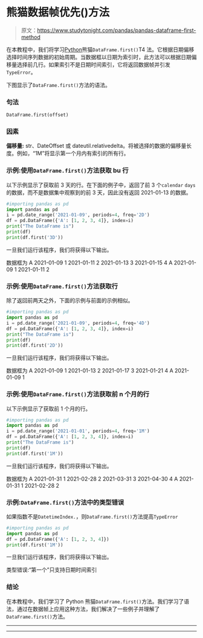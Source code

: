 # 熊猫数据帧优先()方法

> 原文：<https://www.studytonight.com/pandas/pandas-dataframe-first-method>

在本教程中，我们将学习[Python](https://www.studytonight.com/python/getting-started-with-python)熊猫`DataFrame.first()`T4 法。它根据日期偏移选择时间序列数据的初始周期。当数据框以日期为索引时，此方法可以根据日期偏移量选择前几行。如果索引不是日期时间索引，它将返回数据帧并引发`TypeError`。

下图显示了`DataFrame.first()`方法的语法。

### 句法

```py
DataFrame.first(offset)
```

### 因素

**偏移量:** str、DateOffset 或 dateutil.relativedelta。将被选择的数据的偏移量长度。例如，“1M”将显示第一个月内有索引的所有行。

### 示例:使用`DataFrame.first()`方法获取 bu 行

以下示例显示了获取前 3 天的行。在下面的例子中，返回了前 3 个`calendar` `days`的数据，而不是数据集中观察到的前 3 天，因此没有返回 2021-01-13 的数据。

```py
#importing pandas as pd
import pandas as pd
i = pd.date_range('2021-01-09', periods=4, freq='2D')
df = pd.DataFrame({'A': [1, 2, 3, 4]}, index=i)
print("The DataFrame is")
print(df)
print(df.first('3D'))
```

一旦我们运行该程序，我们将获得以下输出。

数据框为
A
2021-01-09 1
2021-01-11 2
2021-01-13 3
2021-01-15 4
A
2021-01-09 1
2021-01-11 2

### 示例:使用`DataFrame.first()`方法获取行

除了返回前两天之外，下面的示例与前面的示例相似。

```py
#importing pandas as pd
import pandas as pd
i = pd.date_range('2021-01-09', periods=4, freq='4D')
df = pd.DataFrame({'A': [1, 2, 3, 4]}, index=i)
print("The DataFrame is")
print(df)
print(df.first('2D'))
```

一旦我们运行该程序，我们将获得以下输出。

数据框为
A
2021-01-09 1
2021-01-13 2
2021-01-17 3
2021-01-21 4
A
2021-01-09 1

### 示例:使用`DataFrame.first()`方法获取前 n 个月的行

以下示例显示了获取前 1 个月的行。

```py
#importing pandas as pd
import pandas as pd
i = pd.date_range('2021-01-01', periods=4, freq='1M')
df = pd.DataFrame({'A': [1, 2, 3, 4]}, index=i)
print("The DataFrame is")
print(df)
print(df.first('1M'))
```

一旦我们运行该程序，我们将获得以下输出。

数据框为
A
2021-01-31 1
2021-02-28 2
2021-03-31 3
2021-04-30 4
A
2021-01-31 1
2021-02-28 2

### 示例:`DataFrame.first()`方法中的类型错误

如果指数不是`DatetimeIndex.`，则`DataFrame.first()`方法提高`TypeError`

```py
#importing pandas as pd
import pandas as pd
df = pd.DataFrame({'A': [1, 2, 3, 4]})
print(df.first('1M'))
```

一旦我们运行该程序，我们将获得以下输出。

类型错误:“第一个”只支持日期时间索引

### 结论

在本教程中，我们学习了 Python 熊猫`DataFrame.first()`方法。我们学习了语法，通过在数据帧上应用这种方法，我们解决了一些例子并理解了 `DataFrame.first()`方法。

* * *

* * *